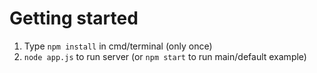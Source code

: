 # Getting started

1. Type `npm install` in cmd/terminal (only once)
2. `node app.js` to run server (or `npm start` to run main/default example)
